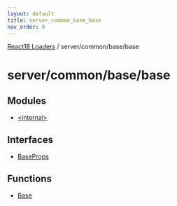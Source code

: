 ```yaml
---
layout: default
title: server_common_base_base
nav_order: 9
---
```


[React18 Loaders](../modules.md) / server/common/base/base

# server/common/base/base

## Modules

- [\<internal\>](server_common_base_base._internal_.md)

## Interfaces

- [BaseProps](../interfaces/server_common_base_base.BaseProps.md)

## Functions

- [Base](../functions/server_common_base_base.Base.md)
